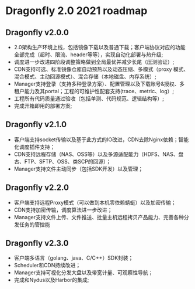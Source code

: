 # Dragonfly 2.0 2021 roadmap

## Dragonfly v2.0.0

* 2.0架构生产环境上线，包括镜像下载以及普通下载；客户端协议对应的功能全部完成（超时、限流、header等等），实现自动化部署与热升级;
* 调度进一步改进四阶段调整策略做到全局最优并减少长尾（压测验证）;
* CDN支持可选、标准镜像仓库自动预热以及动态压缩、多模式（proxy 模式、混合模式、主动回源模式）、混合存储（本地磁盘、内存系统）;
* Manager支持登录（支持多种登录方案）、配置管理以及下载账号&授权、多租户能力及其portal；工程的可维护性配套支持(trace、metric、log）;
* 工程所有代码质量通过验收（包括单测、代码规范、逻辑结构等）;
* 完成开箱即用的部署方案;

## Dragonfly v2.1.0

* 客户端支持socket传输以及基于此方式的IO改进，CDN去除Nginx依赖；智能化调度插件支持；
* CDN支持远程存储（NAS、OSS等）以及多源适配能力（HDFS、NAS、盘古、FTP、SFTP、OSS、类SCP的回源）；
* Manager支持文件主动同步（包括SDK开发）以及管理；

## Dragonfly v2.2.0

* 客户端支持远程Proxy模式（可以做到本机零依赖蜻蜓）以及加密传输；
* CDN支持加密传输，调度算法进一步改进；
* Manager支持文件上传、文件推送、批量主机远程拷贝产品能力、完善各种分发任务的管控能

## Dragonfly v2.3.0

* 客户端多语言（golang、java、C/C++）SDK封装；
* Scheduler和CDN持续改进；
* Manager支持可视化分发大盘以及带宽计量、可观察性导航；
* 完成和Nydus以及Harbor的集成;